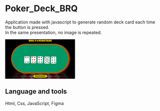 <h1>Poker_Deck_BRQ</h1>
<p>Application made with javascript to generate random deck card each time the button is pressed.<br>
In the same presentation, no image is repeated.</p>

<img src = "https://github.com/martimpalmeira/Poker_Deck_BRQ/blob/main/telaPoker.png?raw=true" alt="poker_screen" width="45%" align="center">

<h2>Language and tools</h2>
<p>Html, Css, JavaScript, Figma</p>
